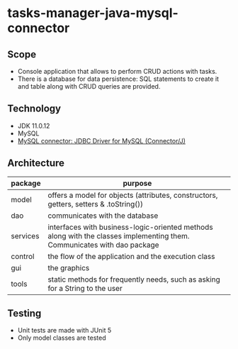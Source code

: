 # tasks-manager-java-mysql-connector

## Scope
- Console application that allows to perform CRUD actions with tasks.
- There is a database for data persistence: SQL statements to create it and table along with CRUD queries are provided.

## Technology
- JDK 11.0.12
- MySQL
- [MySQL connector: JDBC Driver for MySQL (Connector/J)](https://www.mysql.com/products/connector/)

## Architecture
|package|purpose|
|----------------|-------------------------------|
|model|offers a model for objects (attributes, constructors, getters, setters & .toString())|
|dao|communicates with the database|
|services|interfaces with business-logic-oriented methods along with the classes implementing them. Communicates with dao package|
|control|the flow of the application and the execution class|
|gui|the graphics|
|tools|static methods for frequently needs, such as asking for a String to the user|

## Testing
- Unit tests are made with JUnit 5
- Only model classes are tested